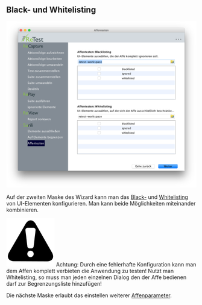 Black- und Whitelisting
-----------------------

![Black-/Whitelisting](affentesten-listing-2.png)

Auf der zweiten Maske des Wizard kann man das [Black-](blacklisting.md) und [Whitelisting](whitelisting.md) von UI-Elementen konfigurieren.
Man kann beide Möglichkeiten miteinander kombinieren.

![Warning](../../icons/warning.png) Achtung: Durch eine fehlerhafte Konfiguration kann man dem Affen komplett verbieten die Anwendung zu testen! 
Nutzt man Whitelisting, so muss man jeden einzelnen Dialog den der Affe bedienen darf zur Begrenzungsliste hinzufügen!

Die nächste Maske erlaubt das einstellen weiterer [Affenparameter](affentesten-parameter.md).